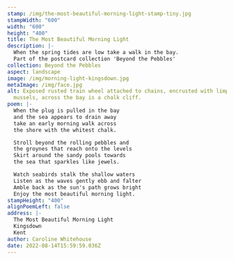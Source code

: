 ```yaml
---
stamp: /img/the-most-beautiful-morning-light-stamp-tiny.jpg
stampWidth: "600"
width: "600"
height: "400"
title: The Most Beautiful Morning Light
description: |-
  When the spring tides are low take a walk in the bay.
  Part of the postcard collection 'Beyond the Pebbles'
collection: Beyond the Pebbles
aspect: landscape
image: /img/morning-light-kingsdown.jpg
metaImage: /img/face.jpg
alt: Exposed rusted train wheel attached to chains, encrusted with limpets and
  mussels, across the bay is a chalk cliff.
poem: |-
  When the plug is pulled in the bay 
  and the sea appears to drain away 
  take an early morning walk across 
  the shore with the whitest chalk.

  Stroll beyond the rolling pebbles and
  the groynes that reach onto the levels
  Skirt around the sandy pools towards
  the sea that sparkles like jewels.

  Watch seabirds stalk the shallow waters
  Listen as the waves gently ebb and falter
  Amble back as the sun's path grows bright
  Enjoy the most beautiful morning light.
stampHeight: "400"
alignPoemLeft: false
address: |-
  The Most Beautiful Morning Light
  Kingsdown
  Kent
author: Caroline Whitehouse
date: 2022-08-14T15:59:59.036Z
---
```

